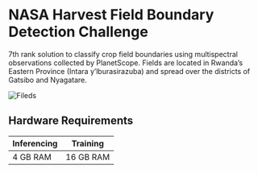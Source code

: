 # NASA Harvest Field Boundary Detection Challenge

7th rank solution to classify crop field boundaries using multispectral observations collected by PlanetScope. Fields are located in Rwanda’s Eastern Province (Intara y’lburasirazuba) and spread over the districts of Gatsibo and Nyagatare. 

![Fileds](images/fileds1)

## Hardware Requirements

|Inferencing|Training|
|-----------|--------|
|4 GB RAM | 16 GB RAM|
